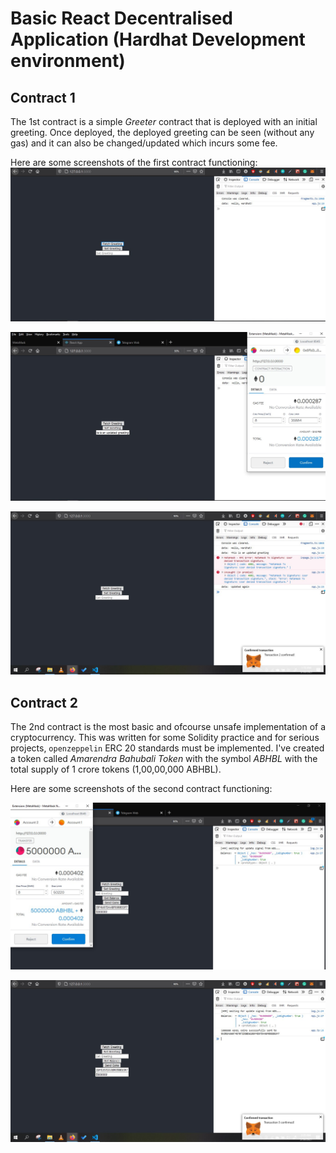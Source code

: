 # Basic React Decentralised Application (Hardhat Development environment)

## Contract 1
The 1st contract is a simple *Greeter* contract that is deployed with an initial greeting. Once deployed, the deployed greeting can be seen (without any gas) and it can also be changed/updated which incurs some fee.

Here are some screenshots of the first contract functioning:
![Hello Hardhat! was the initial greeting](readme_images/C1P1.jpg)


![Updated a message](readme_images/C1P2.jpg)


![Updated the greeting again](readme_images/C1P3.jpg)

## Contract 2
The 2nd contract is the most basic and ofcourse unsafe implementation of a cryptocurrency. This was written for some Solidity practice and for serious projects, `openzeppelin` ERC 20 standards must be implemented. I've created a token called *Amarendra Bahubali Token* with the symbol *ABHBL* with the total supply of 1 crore tokens (1,00,00,000 ABHBL).

Here are some screenshots of the second contract functioning:

![Getting self balance](readme_images/C2P1.jpg)



![Transfering 50 lakh Tokens](readme_images/C2P2.jpg)
